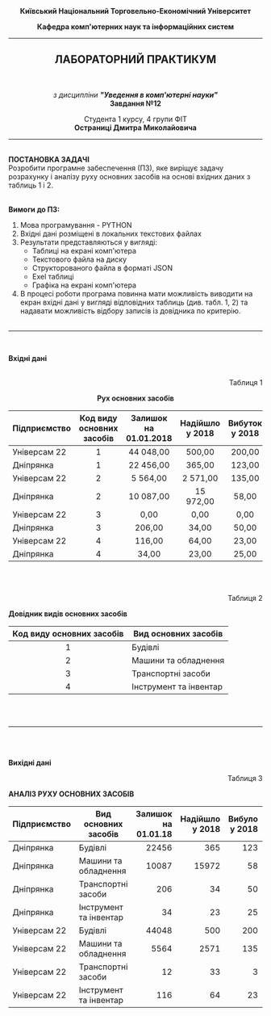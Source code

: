 <center><b>
Київський Національний Торговельно-Економічний Університет

Кафедра комп'ютерних наук та інформаційних систем
</center></b>

---

<center><h2><b>ЛАБОРАТОРНИЙ ПРАКТИКУМ</b></h2><br>

*з дисципліни __"Уведення в комп'ютерні науки"__*<br>
**Завдання №12**

Студента 1 курсу, 4 групи ФІТ<br>
**Остраниці Дмитра Миколайовича**</center>

---


<br>
<b>ПОСТАНОВКА ЗАДАЧІ</b><br>
Розробити програмне забеспечення (ПЗ), яке виріщує задачу розрахунку і аналізу руху основних засобів на основі вхідних даних з таблиць 1 і 2.
<br><br>

**Вимоги до ПЗ:**<br>
   1. Мова програмування - PYTHON
   2. Вхідні дані розміщені в локальних текстових файлах
   3. Результати представляються у вигляді:
       * Таблиці на екрані комп'ютера
       * Текстового файла на диску
       * Структорованого файла в форматі JSON
       * Exel таблиці
       * Графіка на екрані комп'ютера
   4. В процесі роботи програма повинна мати можливість виводити на екран вхідні дані у вигляді відповідних таблиць (див. табл. 1, 2) та надавати можливість відбору записів із довідника по критерію.
<br><br>

---
<br>

**Вхідні дані**
<br><br>

<p align="right">Таблиця 1</p>
<center><b>Рух основних засобів</b></center>

Підприємство | Код виду основних засобів | Залишок на 01.01.2018 | Надійшло у 2018 | Вибуток у 2018
:--- | :---: | :---: | :---: | :---:
Універсам 22 | 1 | 44 048,00 | 500,00 | 200,00
Дніпрянка | 1 | 22 456,00 | 365,00 | 123,00
Універсам 22 | 2 | 5 564,00 | 2 571,00 | 135,00
Дніпрянка | 2 | 10 087,00 | 15 972,00 | 58,00
Універсам 22 | 3 | 0,00 | 0,00 | 0,00
Дніпрянка | 3 | 206,00 | 34,00 | 50,00
Універсам 22 | 4 | 116,00 | 64,00 | 23,00
Дніпрянка | 4 | 34,00 | 23,00 | 25,00
<br><br>

<p align="right">Таблиця 2</p>
<b>Довідник видів основних засобів</b>

Код виду основних засобів | Вид основних засобів
:---: | ---
1 | Будівлі
2 | Машини та обладнення
3 | Транспортні засоби
4 | Інструмент та інвентар
<br><br>

---
<br><br>

**Вихідні дані**

<p align="right">Таблиця 3</p>
<b>АНАЛІЗ РУХУ ОСНОВНИХ ЗАСОБІВ</b>

Підприємство | Вид основних засобів | Залишок на 01.01.18 | Надійшло у 2018 | Вибуло у 2018 | Залишок на 01.01.19 | Зміни вартості за рік
--- | --- | ---: | ---: | ---: | ---: | ---:
Дніпрянка | Будівлі | 22456 | 365 | 123 | 22698 | 242
Дніпрянка | Машини та обладнення | 10087 | 15972 | 58 | 26001 | 15914
Дніпрянка | Транспортні засоби | 206 | 34 | 50 | 190 | -16
Дніпрянка | Інструмент та інвентар | 34 | 23 | 25 | 32 | -2
Універсам 22 | Будівлі | 44048 | 500 | 200 | 44348 | 300
Універсам 22 | Машини та обладнення | 5564 | 2571 | 135 | 8000 | 2436
Універсам 22 | Транспортні засоби | 12 | 33 | 3 | 42 | 30
Універсам 22 | Інструмент та інвентар | 116 | 64 | 23 | 157 | 41